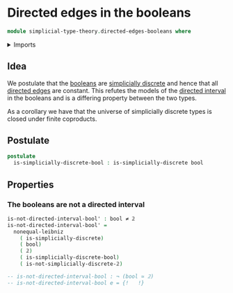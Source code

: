 # Directed edges in the booleans

```agda
module simplicial-type-theory.directed-edges-booleans where
```

<details><summary>Imports</summary>

```agda
open import foundation.action-on-identifications-dependent-functions
open import foundation.booleans
open import foundation.cartesian-product-types
open import foundation.contractible-types
open import foundation.dependent-identifications
open import foundation.dependent-pair-types
open import foundation.equality-cartesian-product-types
open import foundation.equality-dependent-pair-types
open import foundation.equivalences
open import foundation.function-extensionality
open import foundation.function-types
open import foundation.fundamental-theorem-of-identity-types
open import foundation.homotopies
open import foundation.homotopy-induction
open import foundation.identity-types
open import foundation.negated-equality
open import foundation.negation
open import foundation.retractions
open import foundation.sections
open import foundation.structure-identity-principle
open import foundation.torsorial-type-families
open import foundation.universe-levels

open import orthogonal-factorization-systems.extensions-of-maps

open import simplicial-type-theory.action-on-directed-edges-dependent-functions
open import simplicial-type-theory.action-on-directed-edges-functions
open import simplicial-type-theory.dependent-simplicial-edges
open import simplicial-type-theory.directed-edges
open import simplicial-type-theory.directed-interval-type
open import simplicial-type-theory.simplicial-arrows
open import simplicial-type-theory.simplicially-discrete-types
```

</details>

## Idea

We postulate that the [booleans](foundation.booleans.md) are
[simplicially discrete](simplicial-type-theory.simplicially-discrete-types.md)
and hence that all [directed edges](simplicial-type-theory.directed-edges.md)
are constant. This refutes the models of the
[directed interval](simplicial-type-theory.directed-interval.md) in the booleans
and is a differing property between the two types.

As a corollary we have that the universe of simplicially discrete types is
closed under finite coproducts.

## Postulate

```agda
postulate
  is-simplicially-discrete-bool : is-simplicially-discrete bool
```

## Properties

### The booleans are not a directed interval

```agda
is-not-directed-interval-bool' : bool ≠ 𝟚
is-not-directed-interval-bool' =
  nonequal-leibniz
    ( is-simplicially-discrete)
    ( bool)
    ( 𝟚)
    ( is-simplicially-discrete-bool)
    ( is-not-simplicially-discrete-𝟚)

-- is-not-directed-interval-bool : ¬ (bool ≃ 𝟚)
-- is-not-directed-interval-bool e = {!   !}
```
